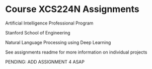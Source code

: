# Course XCS224N Assignments

Artificial Intelligence Professional Program

Stanford School of Engineering

Natural Language Processing using Deep Learning

See assignments readme for more information on individual projects

PENDING: ADD ASSIGNMENT 4 ASAP
